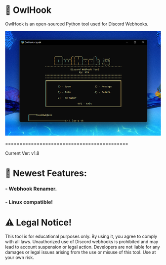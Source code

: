# 🦉 OwlHook
OwlHook is an open-sourced Python tool used for Discord Webhooks.

![Image Alt](https://github.com/3elk/OwlHook/blob/6f853415e19ca8a4c1d432e9d1eed4d22388f991/Screenshot%202025-03-03%20222225.png)

===========================================

Current Ver: v1.8

# 📃 Newest Features:

### - Webhook Renamer.
### - Linux compatible!

# ⚠️ Legal Notice!

This tool is for educational purposes only. By using it, you agree to comply with all laws. Unauthorized use of Discord webhooks is prohibited and may lead to account suspension or legal action.
Developers are not liable for any damages or legal issues arising from the use or misuse of this tool. Use at your own risk.
